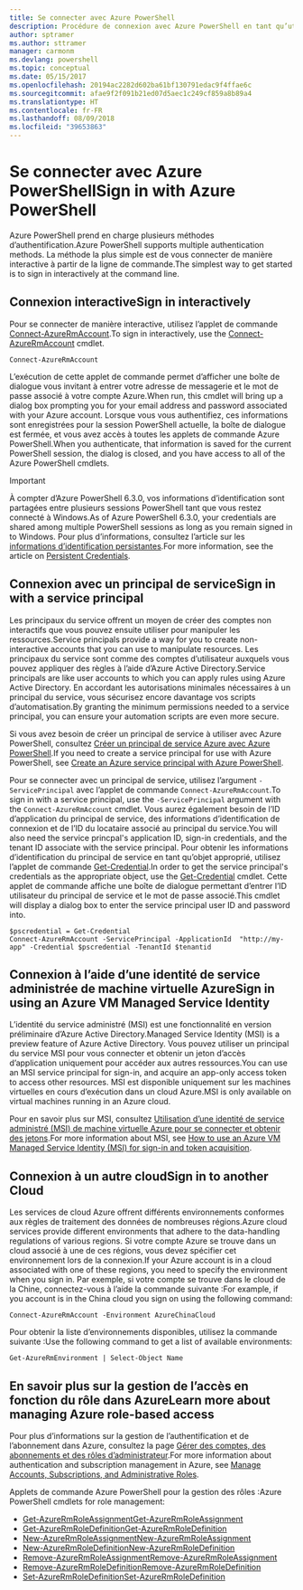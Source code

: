 ```yaml
---
title: Se connecter avec Azure PowerShell
description: Procédure de connexion avec Azure PowerShell en tant qu’utilisateur, principal de service ou avec MSI.
author: sptramer
ms.author: sttramer
manager: carmonm
ms.devlang: powershell
ms.topic: conceptual
ms.date: 05/15/2017
ms.openlocfilehash: 20194ac2282d602ba61bf130791edac9f4ffae6c
ms.sourcegitcommit: afae9f2f091b21ed07d5aec1c249cf859a8b89a4
ms.translationtype: HT
ms.contentlocale: fr-FR
ms.lasthandoff: 08/09/2018
ms.locfileid: "39653863"
---
```

# <a name="sign-in-with-azure-powershell"></a><span data-ttu-id="1df31-103">Se connecter avec Azure PowerShell</span><span class="sxs-lookup"><span data-stu-id="1df31-103">Sign in with Azure PowerShell</span></span>

<span data-ttu-id="1df31-104">Azure PowerShell prend en charge plusieurs méthodes d’authentification.</span><span class="sxs-lookup"><span data-stu-id="1df31-104">Azure PowerShell supports multiple authentication methods.</span></span> <span data-ttu-id="1df31-105">La méthode la plus simple est de vous connecter de manière interactive à partir de la ligne de commande.</span><span class="sxs-lookup"><span data-stu-id="1df31-105">The simplest way to get started is to sign in interactively at the command line.</span></span>

## <a name="sign-in-interactively"></a><span data-ttu-id="1df31-106">Connexion interactive</span><span class="sxs-lookup"><span data-stu-id="1df31-106">Sign in interactively</span></span>

<span data-ttu-id="1df31-107">Pour se connecter de manière interactive, utilisez l’applet de commande [Connect-AzureRmAccount](/powershell/module/azurerm.profile/connect-azurermaccount).</span><span class="sxs-lookup"><span data-stu-id="1df31-107">To sign in interactively, use the [Connect-AzureRmAccount](/powershell/module/azurerm.profile/connect-azurermaccount) cmdlet.</span></span>

```azurepowershell
Connect-AzureRmAccount
```

<span data-ttu-id="1df31-108">L’exécution de cette applet de commande permet d’afficher une boîte de dialogue vous invitant à entrer votre adresse de messagerie et le mot de passe associé à votre compte Azure.</span><span class="sxs-lookup"><span data-stu-id="1df31-108">When run, this cmdlet will bring up a dialog box prompting you for your email address and password associated with your Azure account.</span></span> <span data-ttu-id="1df31-109">Lorsque vous vous authentifiez, ces informations sont enregistrées pour la session PowerShell actuelle, la boîte de dialogue est fermée, et vous avez accès à toutes les applets de commande Azure PowerShell.</span><span class="sxs-lookup"><span data-stu-id="1df31-109">When you authenticate, that information is saved for the current PowerShell session, the dialog is closed, and you have access to all of the Azure PowerShell cmdlets.</span></span>

> [!IMPORTANT]
> <span data-ttu-id="1df31-110">À compter d’Azure PowerShell 6.3.0, vos informations d’identification sont partagées entre plusieurs sessions PowerShell tant que vous restez connecté à Windows.</span><span class="sxs-lookup"><span data-stu-id="1df31-110">As of Azure PowerShell 6.3.0, your credentials are shared among multiple PowerShell sessions as long as you remain signed in to Windows.</span></span> <span data-ttu-id="1df31-111">Pour plus d’informations, consultez l’article sur les [informations d’identification persistantes](context-persistence.md).</span><span class="sxs-lookup"><span data-stu-id="1df31-111">For more information, see the article on [Persistent Credentials](context-persistence.md).</span></span>

## <a name="sign-in-with-a-service-principal"></a><span data-ttu-id="1df31-112">Connexion avec un principal de service</span><span class="sxs-lookup"><span data-stu-id="1df31-112">Sign in with a service principal</span></span>

<span data-ttu-id="1df31-113">Les principaux du service offrent un moyen de créer des comptes non interactifs que vous pouvez ensuite utiliser pour manipuler les ressources.</span><span class="sxs-lookup"><span data-stu-id="1df31-113">Service principals provide a way for you to create non-interactive accounts that you can use to manipulate resources.</span></span> <span data-ttu-id="1df31-114">Les principaux du service sont comme des comptes d’utilisateur auxquels vous pouvez appliquer des règles à l’aide d’Azure Active Directory.</span><span class="sxs-lookup"><span data-stu-id="1df31-114">Service principals are like user accounts to which you can apply rules using Azure Active Directory.</span></span> <span data-ttu-id="1df31-115">En accordant les autorisations minimales nécessaires à un principal du service, vous sécurisez encore davantage vos scripts d’automatisation.</span><span class="sxs-lookup"><span data-stu-id="1df31-115">By granting the minimum permissions needed to a service principal, you can ensure your automation scripts are even more secure.</span></span>

<span data-ttu-id="1df31-116">Si vous avez besoin de créer un principal de service à utiliser avec Azure PowerShell, consultez [Créer un principal de service Azure avec Azure PowerShell](create-azure-service-principal-azureps.md).</span><span class="sxs-lookup"><span data-stu-id="1df31-116">If you need to create a service principal for use with Azure PowerShell, see [Create an Azure service principal with Azure PowerShell](create-azure-service-principal-azureps.md).</span></span>

<span data-ttu-id="1df31-117">Pour se connecter avec un principal de service, utilisez l’argument `-ServicePrincipal` avec l’applet de commande `Connect-AzureRmAccount`.</span><span class="sxs-lookup"><span data-stu-id="1df31-117">To sign in with a service principal, use the `-ServicePrincipal` argument with the `Connect-AzureRmAccount` cmdlet.</span></span> <span data-ttu-id="1df31-118">Vous aurez également besoin de l’ID d’application du principal de service, des informations d’identification de connexion et de l’ID du locataire associé au principal du service.</span><span class="sxs-lookup"><span data-stu-id="1df31-118">You will also need the service princpal's application ID, sign-in credentials, and the tenant ID associate with the service principal.</span></span> <span data-ttu-id="1df31-119">Pour obtenir les informations d’identification du principal de service en tant qu’objet approprié, utilisez l’applet de commande [Get-Credential](/powershell/module/microsoft.powershell.security/get-credential).</span><span class="sxs-lookup"><span data-stu-id="1df31-119">In order to get the service principal's credentials as the appropriate object, use the [Get-Credential](/powershell/module/microsoft.powershell.security/get-credential) cmdlet.</span></span> <span data-ttu-id="1df31-120">Cette applet de commande affiche une boîte de dialogue permettant d’entrer l’ID utilisateur du principal de service et le mot de passe associé.</span><span class="sxs-lookup"><span data-stu-id="1df31-120">This cmdlet will display a dialog box to enter the service principal user ID and password into.</span></span>

```azurepowershell-interactive
$pscredential = Get-Credential
Connect-AzureRmAccount -ServicePrincipal -ApplicationId  "http://my-app" -Credential $pscredential -TenantId $tenantid
```

## <a name="sign-in-using-an-azure-vm-managed-service-identity"></a><span data-ttu-id="1df31-121">Connexion à l’aide d’une identité de service administrée de machine virtuelle Azure</span><span class="sxs-lookup"><span data-stu-id="1df31-121">Sign in using an Azure VM Managed Service Identity</span></span>

<span data-ttu-id="1df31-122">L’identité du service administré (MSI) est une fonctionnalité en version préliminaire d’Azure Active Directory.</span><span class="sxs-lookup"><span data-stu-id="1df31-122">Managed Service Identity (MSI) is a preview feature of Azure Active Directory.</span></span> <span data-ttu-id="1df31-123">Vous pouvez utiliser un principal du service MSI pour vous connecter et obtenir un jeton d’accès d’application uniquement pour accéder aux autres ressources.</span><span class="sxs-lookup"><span data-stu-id="1df31-123">You can use an MSI service principal for sign-in, and acquire an app-only access token to access other resources.</span></span> <span data-ttu-id="1df31-124">MSI est disponible uniquement sur les machines virtuelles en cours d’exécution dans un cloud Azure.</span><span class="sxs-lookup"><span data-stu-id="1df31-124">MSI is only available on virtual machines running in an Azure cloud.</span></span>

<span data-ttu-id="1df31-125">Pour en savoir plus sur MSI, consultez [Utilisation d’une identité de service administré (MSI) de machine virtuelle Azure pour se connecter et obtenir des jetons](/azure/active-directory/msi-how-to-get-access-token-using-msi).</span><span class="sxs-lookup"><span data-stu-id="1df31-125">For more information about MSI, see [How to use an Azure VM Managed Service Identity (MSI) for sign-in and token acquisition](/azure/active-directory/msi-how-to-get-access-token-using-msi).</span></span>

## <a name="sign-in-to-another-cloud"></a><span data-ttu-id="1df31-126">Connexion à un autre cloud</span><span class="sxs-lookup"><span data-stu-id="1df31-126">Sign in to another Cloud</span></span>

<span data-ttu-id="1df31-127">Les services de cloud Azure offrent différents environnements conformes aux règles de traitement des données de nombreuses régions.</span><span class="sxs-lookup"><span data-stu-id="1df31-127">Azure cloud services provide different environments that adhere to the data-handling regulations of various regions.</span></span> <span data-ttu-id="1df31-128">Si votre compte Azure se trouve dans un cloud associé à une de ces régions, vous devez spécifier cet environnement lors de la connexion.</span><span class="sxs-lookup"><span data-stu-id="1df31-128">If your Azure account is in a cloud associated with one of these regions, you need to specify the environment when you sign in.</span></span> <span data-ttu-id="1df31-129">Par exemple, si votre compte se trouve dans le cloud de la Chine, connectez-vous à l’aide la commande suivante :</span><span class="sxs-lookup"><span data-stu-id="1df31-129">For example, if you account is in the China cloud you sign on using the following command:</span></span>

```azurepowershell-interactive
Connect-AzureRmAccount -Environment AzureChinaCloud
```

<span data-ttu-id="1df31-130">Pour obtenir la liste d’environnements disponibles, utilisez la commande suivante :</span><span class="sxs-lookup"><span data-stu-id="1df31-130">Use the following command to get a list of available environments:</span></span>

```azurepowershell-interactive
Get-AzureRmEnvironment | Select-Object Name
```

## <a name="learn-more-about-managing-azure-role-based-access"></a><span data-ttu-id="1df31-131">En savoir plus sur la gestion de l’accès en fonction du rôle dans Azure</span><span class="sxs-lookup"><span data-stu-id="1df31-131">Learn more about managing Azure role-based access</span></span>

<span data-ttu-id="1df31-132">Pour plus d’informations sur la gestion de l’authentification et de l’abonnement dans Azure, consultez la page [Gérer des comptes, des abonnements et des rôles d’administrateur](/azure/active-directory/role-based-access-control-configure).</span><span class="sxs-lookup"><span data-stu-id="1df31-132">For more information about authentication and subscription management in Azure, see [Manage Accounts, Subscriptions, and Administrative Roles](/azure/active-directory/role-based-access-control-configure).</span></span>

<span data-ttu-id="1df31-133">Applets de commande Azure PowerShell pour la gestion des rôles :</span><span class="sxs-lookup"><span data-stu-id="1df31-133">Azure PowerShell cmdlets for role management:</span></span>

* [<span data-ttu-id="1df31-134">Get-AzureRmRoleAssignment</span><span class="sxs-lookup"><span data-stu-id="1df31-134">Get-AzureRmRoleAssignment</span></span>](/powershell/module/AzureRM.Resources/Get-AzureRmRoleAssignment)
* [<span data-ttu-id="1df31-135">Get-AzureRmRoleDefinition</span><span class="sxs-lookup"><span data-stu-id="1df31-135">Get-AzureRmRoleDefinition</span></span>](/powershell/module/AzureRM.Resources/Get-AzureRmRoleDefinition)
* [<span data-ttu-id="1df31-136">New-AzureRmRoleAssignment</span><span class="sxs-lookup"><span data-stu-id="1df31-136">New-AzureRmRoleAssignment</span></span>](/powershell/module/AzureRM.Resources/New-AzureRmRoleAssignment)
* [<span data-ttu-id="1df31-137">New-AzureRmRoleDefinition</span><span class="sxs-lookup"><span data-stu-id="1df31-137">New-AzureRmRoleDefinition</span></span>](/powershell/module/AzureRM.Resources/New-AzureRmRoleDefinition)
* [<span data-ttu-id="1df31-138">Remove-AzureRmRoleAssignment</span><span class="sxs-lookup"><span data-stu-id="1df31-138">Remove-AzureRmRoleAssignment</span></span>](/powershell/module/AzureRM.Resources/Remove-AzureRmRoleAssignment)
* [<span data-ttu-id="1df31-139">Remove-AzureRmRoleDefinition</span><span class="sxs-lookup"><span data-stu-id="1df31-139">Remove-AzureRmRoleDefinition</span></span>](/powershell/module/AzureRM.Resources/Remove-AzureRmRoleDefinition)
* [<span data-ttu-id="1df31-140">Set-AzureRmRoleDefinition</span><span class="sxs-lookup"><span data-stu-id="1df31-140">Set-AzureRmRoleDefinition</span></span>](/powershell/moduel/AzureRM.Resources/Set-AzureRmRoleDefinition)
